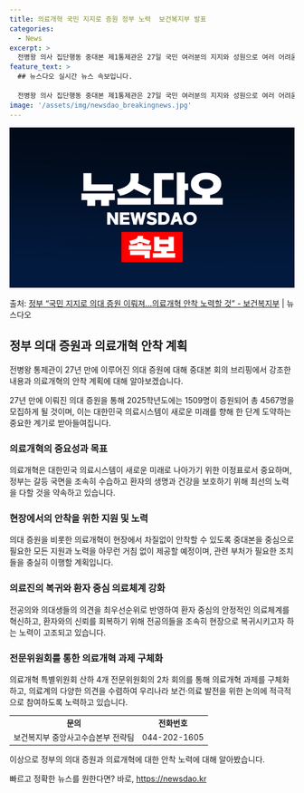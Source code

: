 ```yaml
---
title: 의료개혁 국민 지지로 증원 정부 노력  보건복지부 발표
categories:
  - News
excerpt: >
  전병왕 의사 집단행동 중대본 제1통제관은 27일 국민 여러분의 지지와 성원으로 여러 어려움 가운데서도 27년…
feature_text: >
  ## 뉴스다오 실시간 뉴스 속보입니다.

  전병왕 의사 집단행동 중대본 제1통제관은 27일 국민 여러분의 지지와 성원으로 여러 어려움 가운데서도 27년…
image: '/assets/img/newsdao_breakingnews.jpg'
---
```


![뉴스다오 속보](/assets/img/newsdao_breakingnews.jpg)

<p>출처: <a href="https://newsdao.kr/3918" rel="dofollow">정부 “국민 지지로 의대 증원 이뤄져…의료개혁 안착 노력할 것”  - 보건복지부</a> | 뉴스다오</p>

<h2 data-ke-size="size26">정부 의대 증원과 의료개혁 안착 계획</h2>
전병왕 통제관이 27년 만에 이루어진 의대 증원에 대해 중대본 회의 브리핑에서 강조한 내용과 의료개혁의 안착 계획에 대해 알아보겠습니다.

<p data-ke-size="size16">27년 만에 이뤄진 의대 증원을 통해 2025학년도에는 1509명이 증원되어 총 4567명을 모집하게 될 것이며, 이는 대한민국 의료시스템이 새로운 미래를 향해 한 단계 도약하는 중요한 계기로 받아들여집니다.</p>

<h3>의료개혁의 중요성과 목표</h3>
<p data-ke-size="size16">의료개혁은 대한민국 의료시스템이 새로운 미래로 나아가기 위한 이정표로서 중요하며, 정부는 갈등 국면을 조속히 수습하고 환자의 생명과 건강을 보호하기 위해 최선의 노력을 다할 것을 약속하고 있습니다.</p>

<h3>현장에서의 안착을 위한 지원 및 노력</h3>
<p data-ke-size="size16">의대 증원을 비롯한 의료개혁이 현장에서 차질없이 안착할 수 있도록 중대본을 중심으로 필요한 모든 지원과 노력을 아무런 거침 없이 제공할 예정이며, 관련 부처가 필요한 조치들을 충실히 이행할 계획입니다.</p>

<h3>의료진의 복귀와 환자 중심 의료체계 강화</h3>
<p data-ke-size="size16">전공의와 의대생들의 의견을 최우선순위로 반영하여 환자 중심의 안정적인 의료체계를 혁신하고, 환자와의 신뢰를 회복하기 위해 전공의들을 조속히 현장으로 복귀시키고자 하는 노력이 고조되고 있습니다.</p>

<h3>전문위원회를 통한 의료개혁 과제 구체화</h3>
<p data-ke-size="size16">의료개혁 특별위원회 산하 4개 전문위원회의 2차 회의를 통해 의료개혁 과제를 구체화하고, 의료계의 다양한 의견을 수렴하여 우리나라 보건·의료 발전을 위한 논의에 적극적으로 참여하도록 노력하고 있습니다.</p>

<p data-ke-size="size16"></p>

<table>
  <tbody>
    <tr>
      <td style="text-align: center; height: 17px;"><b>문의</b></td>
      <td style="text-align: center; height: 17px;"><b>전화번호</b></td>
    </tr>
    <tr>
      <td style="text-align: center; height: 17px;">보건복지부 중앙사고수습본부 전략팀</td>
      <td style="text-align: center; height: 17px;">044-202-1605</td>
    </tr>
  </tbody>
</table>

<p data-ke-size="size16"></p>

이상으로 정부의 의대 증원과 의료개혁에 대한 안착 노력에 대해 알아봤습니다. 

빠르고 정확한 뉴스를 원한다면? 바로, <a href="https://newsdao.kr" rel="dofollow">https://newsdao.kr</a>


